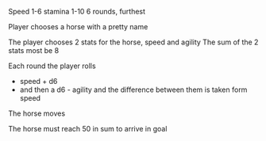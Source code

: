 Speed 1-6
stamina 1-10
6 rounds, furthest

Player chooses a horse with a pretty name

The player chooses 2 stats for the horse, speed and agility
The sum of the 2 stats most be 8

Each round the player rolls
*   speed + d6
*    and then a d6 - agility and the difference between them is taken form speed

The horse moves

The horse must reach 50 in sum to arrive in goal